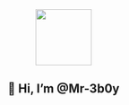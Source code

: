 <div id="header" align="center">
  <img src="https://media.giphy.com/media/M9gbBd9nbDrOTu1Mqx/giphy.gif" width="100"/>
</div>
<div id="hi" align="center">
  <h2>👋 Hi, I’m @Mr-3b0y</h2>
</div>

